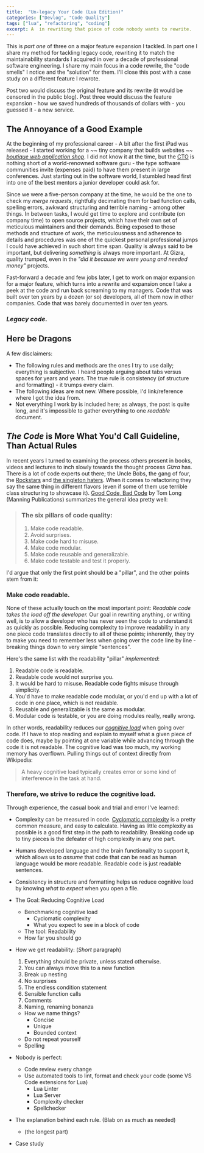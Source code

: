 ```yaml
---
title:  "Un-legacy Your Code (Lua Edition)"
categories: ["Devlog", "Code Quality"]
tags: ["lua", "refactoring", "coding"]
excerpt: A  in rewriting that piece of code nobody wants to rewrite.
---
```


This is _part one_ of three on a major feature expansion I tackled. In part one I share my method for tackling legacy code, rewriting it to match the maintainability standards I acquired in over a decade of professional software engineering. I share my main focus in a code rewrite, the "code smells" I notice and the "solution" for them. I'll close this post with a case study on a different feature I rewrote.

Post two would discuss the original feature and its rewrite (it would be censored in the public blog).
Post three would discuss the feature expansion - how we saved hundreds of thousands of dollars with - you guessed it - a new service.


## The Annoyance of a Good Example
At the beginning of my professional career - A bit after the first iPad was released - I started working for a ~~ tiny company that builds websites ~~ [_boutique web application shop_](https://www.gizra.com/). I did not know it at the time, but the [CTO](https://github.com/amitaibu) is nothing short of a world-renowned software guru - the type software communities invite (expenses paid) to have them present in large conferences. Just starting out in the software world, I stumbled head first into one of the best mentors a junior developer could ask for.

Since we were a five-person company at the time, he would be the one to check my _merge requests_, rightfully decimating them for bad function calls, spelling errors, awkward structuring and terrible naming - among other things. In between tasks, I would get time to explore and contribute (on company time) to open source projects, which have their own set of meticulous maintainers and their demands. Being exposed to those methods and structure of work, the meticulousness and adherence to details and procedures was one of the quickest personal professional jumps I could have achieved in such short time span. Quality is always said to be important, but delivering _something_ is always more important. At Gizra, quality trumped, even in the _"did it because we were young and needed money"_ projects.

Fast-forward a decade and few jobs later, I get to work on major expansion for a major feature, which turns into a rewrite and expansion once I take a peek at the code and run back screaming to my managers. Code that was built over ten years by a dozen (or so) developers, all of them now in other companies. Code that was barely documented in over ten years.

### *_Legacy code._*


## Here be Dragons
A few disclaimers: 
  - The following rules and methods are the ones I try to use daily; everything is subjective. I heard people arguing about tabs versus spaces for years and years. The true rule is consistency (of structure and formatting) - it trumps every claim.
  - The following ideas are not new. Where possible, I'd link/reference where I got the idea from.
  - Not everything I work by is included here; as always, the post is quite long, and it's impossible to gather everything to one _readable_ document.

## *_The Code_* is More What You'd Call Guideline, Than Actual Rules
In recent years I turned to examining the process others present in books, videos and lectures to inch slowly towards the thought process _Gizra_ has. There is a lot of code experts out there; the Uncle Bobs, the gang of four, the [Rockstars](https://dylanbeattie.net/) and [the singleton haters](http://kevlin.tel/). When it comes to refactoring they say the same thing in different flavors (even if some of them use terrible class structuring to showcase it). [Good Code, Bad Code](https://learning.oreilly.com/library/view/good-code-bad/9781617298936/OEBPS/Text/Ch-01.htm#:-:text=The%20six%20pillars%20of,and%20test%20it%20properly.) by Tom Long (Manning Publications) summarizes the general idea pretty well:

> ### The six pillars of code quality:
>   1. Make code readable.
>   2. Avoid surprises.  
>   3. Make code hard to misuse.
>   4. Make code modular.
>   5. Make code reusable and generalizable.
>   6. Make code testable and test it properly.

I'd argue that only the first point should be a "pillar", and the other points stem from it:

### Make code readable.

None of these actually touch on the most important point: _Readable code takes the load off the developer._ Our goal in rewriting anything, or writing well, is to allow a developer who has never seen the code to understand it as quickly as possible. Reducing complexity to improve readability in any one piece code translates directly to all of these points; inherently, they try to make you need to remember less when going over the code line by line - breaking things down to very simple "sentences".

Here's the same list with the readability "pillar" _implemented_:
1. Readable code is readable.
2. Readable code would not surprise you.
3. It would be hard to misuse. Readable code fights misuse through simplicity.
4. You'd have to make readable code modular, or you'd end up with a lot of code in one place, which is not readable.
5. Reusable and generalizable is the same as modular.
6. Modular code is testable, or you are doing modules really, really wrong.

In other words, readability reduces our [_cognitive load_](https://en.wikipedia.org/wiki/Cognitive_load) when going over code. If I have to stop reading and explain to myself what a given piece of code does, maybe by pointing at one variable while advancing through the code it is not readable. The cognitive load was too much, my working memory has overflown. Pulling things out of context directly from Wikipedia:

> A heavy cognitive load typically creates error or some kind of interference in the task at hand.

### Therefore, we strive to reduce the cognitive load.

Through experience, the casual book and trial and error I've learned:
- Complexity can be measured in code. [Cyclomatic complexity](https://en.wikipedia.org/wiki/Cyclomatic_complexity) is a pretty common measure, and easy to calculate. Having as little complexity as possible is a good first step in the path to readability. Breaking code up to tiny pieces is the defeater of high complexity in any one part.
- Humans developed language and the brain functionality to support it, which allows us to _assume_ that code that can be read as human language would be more readable. Readable code is just readable sentences.
- Consistency in structure and formatting helps us reduce cognitive load by knowing _what to expect_ when you open a file.




- The Goal: Reducing Cognitive Load
  - Benchmarking cognitive load
    - Cyclomatic complexity
    - What you expect to see in a block of code
  - The tool: Readability
  - How far you should go
- How we get readability: (*Short* paragraph)
  1. Everything should be private, unless stated otherwise. 
  2. You can always move this to a new function
  3. Break up nesting
  4. No surprises
  5. The endless condition statement
  6. Sensible function calls
  7. Comments
  8. Naming, renaming bonanza
    - How we name things?
      - Concise
      - Unique
      - Bounded context
    - Do not repeat yourself
    - Spelling
- Nobody is perfect:
  - Code review every change
  - Use automated tools to lint, format and check your code (some VS Code extensions for Lua)
    - Lua Linter
    - Lua Server
    - Complexity checker
    - Spellchecker
- The explanation behind each rule. (Blab on as much as needed)
  - (the longest part)
- Case study